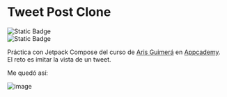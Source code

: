 

# Tweet Post Clone

<p>
<img alt="Static Badge" src="https://img.shields.io/badge/Language-Kotlin-blue">
<br />
<img alt="Static Badge" src="https://img.shields.io/badge/Jetpack_Compose-purple">
</p>

Práctica con Jetpack Compose del curso de [Aris Guimerá](https://github.com/ArisGuimera) en [Appcademy](https://www.appcademy.dev/). El reto es imitar la vista de un tweet.

Me quedó así:

![image](https://user-images.githubusercontent.com/131178967/233600508-517ec424-2db0-41ed-bf17-2bec9f870631.png)

